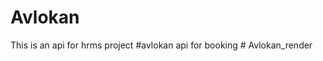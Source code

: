 # Avlokan
This is an api for hrms project
#avlokan api for booking
#   A v l o k a n _ r e n d e r  
 